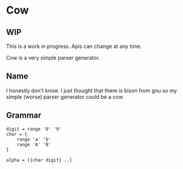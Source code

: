 # Cow

## WIP
This is a work in progress. Apis can change at any time.

Cow is a very simple parser generator.

## Name
I honestly don't know. I just thought that there is bison from gnu so my simple (worse) parser generator could be a cow.

## Grammar

```
digit = range '0' '9'
char = {
    range 'a' 'b'
    range 'A' 'B'
}

alpha = [{char digit} ..]
```

